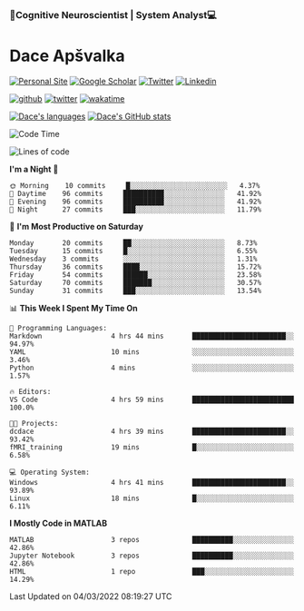 ### 🧠Cognitive Neuroscientist | System Analyst💻
# Dace Apšvalka

[![Personal Site](https://img.shields.io/badge/website-teal?style=for-the-badge&logo=About.me&logoColor=white)](https://dcdace.net/)
[![Google Scholar](https://img.shields.io/badge/Scholar-yellow?style=for-the-badge&logo=googlescholar&logoColor=ffffff)](https://scholar.google.com/citations?hl=en&user=W8q0HBkAAAAJ&view_op=list_works&sortby=pubdate)
[![Twitter](https://img.shields.io/badge/Twitter-1DA1F2?logo=twitter&logoColor=white&style=for-the-badge)](https://twitter.com/dcdace)
[![Linkedin](https://img.shields.io/badge/linkedin-0077B5?logo=linkedin&logoColor=white&style=for-the-badge)](https://www.linkedin.com/in/dace-apsvalka/)

[![github](https://img.shields.io/github/followers/dcdace?logo=github&style=plastic)](https://github.com/dcdace?tab=followers "GitHub followers")
[![twitter](https://img.shields.io/twitter/follow/dcdace?label=followers&logo=twitter&color=%23007ec6&style=plastic)](https://twitter.com/dcdace "Twitter followers")
[![wakatime](https://wakatime.com/badge/user/6e7556d3-b1db-4eef-a7e8-9bad735fc27e.svg?style=plastic?v=2)](https://wakatime.com/@6e7556d3-b1db-4eef-a7e8-9bad735fc27e "Total time coded since Feb 28 2022")

[![Dace's languages](https://github-readme-stats.vercel.app/api/top-langs/?username=dcdace&langs_count=10&theme=nord&layout=compact)]() 
[![Dace's GitHub stats](https://github-readme-stats.vercel.app/api?username=dcdace&theme=dracula&hide=prs,issues&count_private=true&show_icons=true&hide_rank=true&include_all_commits=true&hide_title=false&custom_title=GitHub+Stats)](https://github.com/anuraghazra/github-readme-stats)

<!-- [![Wakatime stats](https://github-readme-stats.vercel.app/api/wakatime?username=dcdace&theme=react&layout=compact&custom_title=Coding+this+week&v=2)](https://wakatime.com/@6e7556d3-b1db-4eef-a7e8-9bad735fc27e "Recorded coding time in the past 7 days")
 -->
<!--START_SECTION:waka-->
![Code Time](http://img.shields.io/badge/Code%20Time-4%20hrs%2059%20mins-blue)

![Lines of code](https://img.shields.io/badge/From%20Hello%20World%20I%27ve%20Written-26%20Thousand%20lines%20of%20code-blue)

**I'm a Night 🦉** 

```text
🌞 Morning    10 commits     █░░░░░░░░░░░░░░░░░░░░░░░░   4.37% 
🌆 Daytime    96 commits     ██████████░░░░░░░░░░░░░░░   41.92% 
🌃 Evening    96 commits     ██████████░░░░░░░░░░░░░░░   41.92% 
🌙 Night      27 commits     ███░░░░░░░░░░░░░░░░░░░░░░   11.79%

```
📅 **I'm Most Productive on Saturday** 

```text
Monday       20 commits     ██░░░░░░░░░░░░░░░░░░░░░░░   8.73% 
Tuesday      15 commits     █░░░░░░░░░░░░░░░░░░░░░░░░   6.55% 
Wednesday    3 commits      ░░░░░░░░░░░░░░░░░░░░░░░░░   1.31% 
Thursday     36 commits     ████░░░░░░░░░░░░░░░░░░░░░   15.72% 
Friday       54 commits     ██████░░░░░░░░░░░░░░░░░░░   23.58% 
Saturday     70 commits     ███████░░░░░░░░░░░░░░░░░░   30.57% 
Sunday       31 commits     ███░░░░░░░░░░░░░░░░░░░░░░   13.54%

```


📊 **This Week I Spent My Time On** 

```text
💬 Programming Languages: 
Markdown                 4 hrs 44 mins       ███████████████████████░░   94.97% 
YAML                     10 mins             ░░░░░░░░░░░░░░░░░░░░░░░░░   3.46% 
Python                   4 mins              ░░░░░░░░░░░░░░░░░░░░░░░░░   1.57%

🔥 Editors: 
VS Code                  4 hrs 59 mins       █████████████████████████   100.0%

🐱‍💻 Projects: 
dcdace                   4 hrs 39 mins       ███████████████████████░░   93.42% 
fMRI_training            19 mins             █░░░░░░░░░░░░░░░░░░░░░░░░   6.58%

💻 Operating System: 
Windows                  4 hrs 41 mins       ███████████████████████░░   93.89% 
Linux                    18 mins             █░░░░░░░░░░░░░░░░░░░░░░░░   6.11%

```

**I Mostly Code in MATLAB** 

```text
MATLAB                   3 repos             ██████████░░░░░░░░░░░░░░░   42.86% 
Jupyter Notebook         3 repos             ██████████░░░░░░░░░░░░░░░   42.86% 
HTML                     1 repo              ███░░░░░░░░░░░░░░░░░░░░░░   14.29%

```



 Last Updated on 04/03/2022 08:19:27 UTC
<!--END_SECTION:waka-->